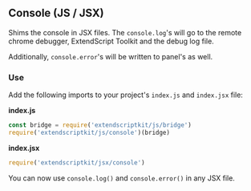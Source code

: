 ## Console (JS / JSX)

Shims the console in JSX files.
The `console.log`'s will go to the remote chrome debugger, ExtendScript Toolkit and
the debug log file.

Additionally, `console.error`'s will be written to panel's <body> as well.

### Use

Add the following imports to your project's `index.js` and `index.jsx` file:

**index.js**
```js
const bridge = require('extendscriptkit/js/bridge')
require('extendscriptkit/js/console')(bridge)
```

**index.jsx**
```js
require('extendscriptkit/jsx/console')
```

You can now use `console.log()` and `console.error()` in any JSX file.
